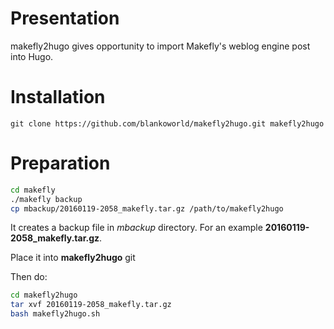 # Presentation

makefly2hugo gives opportunity to import Makefly's weblog engine post into Hugo.

# Installation

    git clone https://github.com/blankoworld/makefly2hugo.git makefly2hugo

# Preparation

```bash
cd makefly
./makefly backup
cp mbackup/20160119-2058_makefly.tar.gz /path/to/makefly2hugo
```
It creates a backup file in *mbackup* directory. For an example **20160119-2058\_makefly.tar.gz**.

Place it into **makefly2hugo** git

Then do:

```bash
cd makefly2hugo
tar xvf 20160119-2058_makefly.tar.gz
bash makefly2hugo.sh
```
